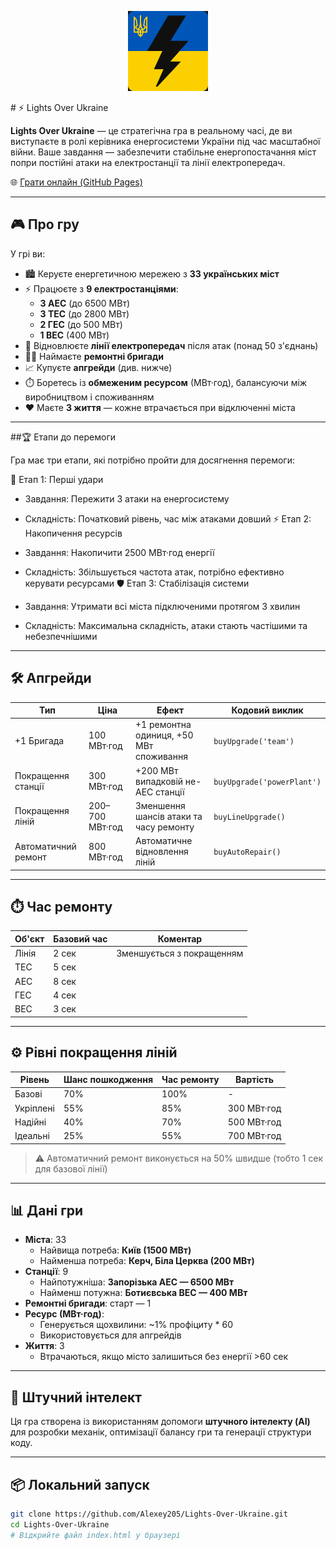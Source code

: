 <p align="center">
  <img src="https://raw.githubusercontent.com/Alexey205/Lights-Over-Ukraine/main/src/icon.png" alt="Lights Over Ukraine logo" width="128"/>
</p>
# ⚡ Lights Over Ukraine

**Lights Over Ukraine** — це стратегічна гра в реальному часі, де ви виступаєте в ролі керівника енергосистеми України під час масштабної війни. Ваше завдання — забезпечити стабільне енергопостачання міст попри постійні атаки на електростанції та лінії електропередач.

🌐 [Грати онлайн (GitHub Pages)](https://alexey205.github.io/Lights-Over-Ukraine)

---

## 🎮 Про гру

У грі ви:

- 🏙️ Керуєте енергетичною мережею з **33 українських міст**
- ⚡ Працюєте з **9 електростанціями**:
  - **3 АЕС** (до 6500 МВт)
  - **3 ТЕС** (до 2800 МВт)
  - **2 ГЕС** (до 500 МВт)
  - **1 ВЕС** (400 МВт)
- 🔧 Відновлюєте **лінії електропередач** після атак (понад 50 з'єднань)
- 👷‍♂️ Наймаєте **ремонтні бригади**
- 📈 Купуєте **апгрейди** (див. нижче)
- ⏱️ Боретесь із **обмеженим ресурсом** (МВт·год), балансуючи між виробництвом і споживанням
- ❤️ Маєте **3 життя** — кожне втрачається при відключенні міста

---

##🏆 Етапи до перемоги

Гра має три етапи, які потрібно пройти для досягнення перемоги:

🔌 Етап 1: Перші удари

- Завдання: Пережити 3 атаки на енергосистему
- Складність: Початковий рівень, час між атаками довший
⚡ Етап 2: Накопичення ресурсів

- Завдання: Накопичити 2500 МВт·год енергії
- Складність: Збільшується частота атак, потрібно ефективно керувати ресурсами
🛡️ Етап 3: Стабілізація системи

- Завдання: Утримати всі міста підключеними протягом 3 хвилин
- Складність: Максимальна складність, атаки стають частішими та небезпечнішими

---

## 🛠️ Апгрейди

| Тип               | Ціна          | Ефект                                | Кодовий виклик            |
|--------------------|---------------|---------------------------------------|----------------------------|
| +1 Бригада         | 100 МВт·год   | +1 ремонтна одиниця, +50 МВт споживання | `buyUpgrade('team')`       |
| Покращення станції | 300 МВт·год   | +200 МВт випадковій не-АЕС станції     | `buyUpgrade('powerPlant')` |
| Покращення ліній   | 200–700 МВт·год| Зменшення шансів атаки та часу ремонту | `buyLineUpgrade()`         |
| Автоматичний ремонт| 800 МВт·год   | Автоматичне відновлення ліній         | `buyAutoRepair()`          |

---

## ⏱️ Час ремонту

| Об'єкт | Базовий час | Коментар                |
|--------|-------------|-------------------------|
| Лінія  | 2 сек       | Зменшується з покращенням |
| ТЕС    | 5 сек       |                         |
| АЕС    | 8 сек       |                         |
| ГЕС    | 4 сек       |                         |
| ВЕС    | 3 сек       |                         |

---

## ⚙️ Рівні покращення ліній

| Рівень        | Шанс пошкодження | Час ремонту       | Вартість      |
|---------------|------------------|-------------------|---------------|
| Базові        | 70%              | 100%              | -             |
| Укріплені     | 55%              | 85%               | 300 МВт·год   |
| Надійні       | 40%              | 70%               | 500 МВт·год   |
| Ідеальні      | 25%              | 55%               | 700 МВт·год   |

> ⚠️ Автоматичний ремонт виконується на 50% швидше (тобто 1 сек для базової лінії)

---

## 📊 Дані гри

- **Міста**: 33
  - Найвища потреба: **Київ (1500 МВт)**
  - Найменша потреба: **Керч, Біла Церква (200 МВт)**
- **Станції**: 9
  - Найпотужніша: **Запорізька АЕС — 6500 МВт**
  - Найменш потужна: **Ботиєвська ВЕС — 400 МВт**
- **Ремонтні бригади**: старт — 1
- **Ресурс (МВт·год)**:
  - Генерується щохвилини: ~1% профіциту * 60
  - Використовується для апгрейдів
- **Життя**: 3
  - Втрачаються, якщо місто залишиться без енергії >60 сек

---

## 🧠 Штучний інтелект

Ця гра створена із використанням допомоги **штучного інтелекту (AI)** для розробки механік, оптимізації балансу гри та генерації структури коду.

---

## 📦 Локальний запуск

```bash
git clone https://github.com/Alexey205/Lights-Over-Ukraine.git
cd Lights-Over-Ukraine
# Відкрийте файл index.html у браузері
